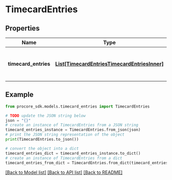 # TimecardEntries


## Properties

Name | Type | Description | Notes
------------ | ------------- | ------------- | -------------
**timecard_entries** | [**List[TimecardEntriesTimecardEntriesInner]**](TimecardEntriesTimecardEntriesInner.md) | Array of Timecard Entries you want to create | [optional] 

## Example

```python
from procore_sdk.models.timecard_entries import TimecardEntries

# TODO update the JSON string below
json = "{}"
# create an instance of TimecardEntries from a JSON string
timecard_entries_instance = TimecardEntries.from_json(json)
# print the JSON string representation of the object
print(TimecardEntries.to_json())

# convert the object into a dict
timecard_entries_dict = timecard_entries_instance.to_dict()
# create an instance of TimecardEntries from a dict
timecard_entries_from_dict = TimecardEntries.from_dict(timecard_entries_dict)
```
[[Back to Model list]](../README.md#documentation-for-models) [[Back to API list]](../README.md#documentation-for-api-endpoints) [[Back to README]](../README.md)


